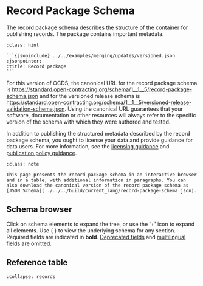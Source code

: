 # Record Package Schema

The record package schema describes the structure of the container for publishing records. The package contains important metadata.

````{admonition} Example
:class: hint

```{jsoninclude} ../../examples/merging/updates/versioned.json
:jsonpointer:
:title: Record package
```
````

For this version of OCDS, the canonical URL for the record package schema is <https://standard.open-contracting.org/schema/1__1__5/record-package-schema.json> and for the versioned release schema is <https://standard.open-contracting.org/schema/1__1__5/versioned-release-validation-schema.json>. Using the canonical URL guarantees that your software, documentation or other resources will always refer to the specific version of the schema with which they were authored and tested.

In addition to publishing the structured metadata described by the record package schema, you ought to license your data and provide guidance for data users. For more information, see the [licensing guidance](../../guidance/publish.md#license-your-data) and [publication policy guidance](../../guidance/publish.md#finalize-your-publication-policy).

```{admonition} Browsing the schema
:class: note

This page presents the record package schema in an interactive browser and in a table, with additional information in paragraphs. You can also download the canonical version of the record package schema as [JSON Schema](../../../build/current_lang/record-package-schema.json).
```

## Schema browser

Click on schema elements to expand the tree, or use the '+' icon to expand all elements. Use { } to view the underlying schema for any section. Required fields are indicated in **bold**. [Deprecated fields](../../governance/deprecation) and [multilingual fields](../reference.md#language) are omitted.

<script src="../../../_static/docson/public/js/widget.js" data-schema="../../../../record-package-schema.json"></script>

## Reference table

```{jsonschema} ../../../build/current_lang/record-package-schema.json
:collapse: records
```
